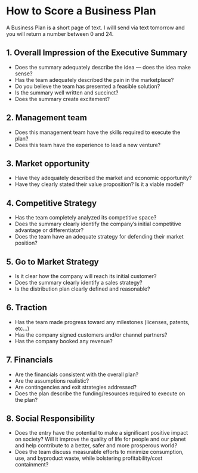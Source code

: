 <!-- numbers -->

# How to Score a Business Plan

A Business Plan is a short page of text. I willl send via text tomorrow and you will return a number between 0 and 24.

## 1. Overall Impression of the Executive Summary
* Does the summary adequately describe the idea — does the idea make sense?
* Has the team adequately described the pain in the marketplace?
* Do you believe the team has presented a feasible solution?
* Is the summary well written and succinct?
* Does the summary create excitement?

## 2. Management team
* Does this management team have the skills required to execute the plan?
* Does this team have the experience to lead a new venture?

## 3. Market opportunity
* Have they adequately described the market and economic opportunity?
* Have they clearly stated their value proposition? Is it a viable model?

## 4. Competitive Strategy
* Has the team completely analyzed its competitive space?
* Does the summary clearly identify the company’s initial competitive advantage or differentiator?
* Does the team have an adequate strategy for defending their market position?

## 5. Go to Market Strategy
* Is it clear how the company will reach its initial customer?
* Does the summary clearly identify a sales strategy?
* Is the distribution plan clearly defined and reasonable?

## 6. Traction
* Has the team made progress toward any milestones (licenses, patents, etc…)
* Has the company signed customers and/or channel partners?
* Has the company booked any revenue?

## 7. Financials
* Are the financials consistent with the overall plan?
* Are the assumptions realistic?
* Are contingencies and exit strategies addressed?
* Does the plan describe the funding/resources required to execute on the plan?

## 8. Social Responsibility
* Does the entry have the potential to make a significant positive impact on society? Will it improve the quality of life for people and our planet and help contribute to a better, safer and more prosperous world?
* Does the team discuss measurable efforts to minimize consumption, use, and byproduct waste, while bolstering profitability/cost containment?
